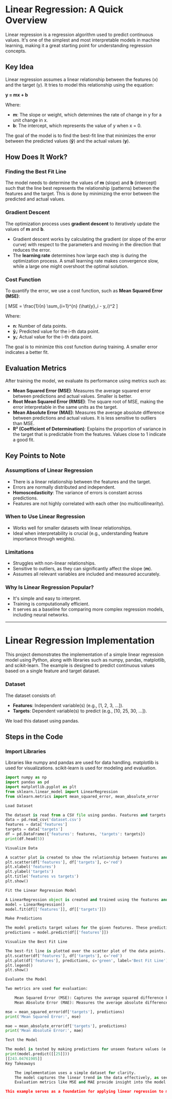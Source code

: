 # Linear Regression: A Quick Overview

Linear regression is a regression algorithm used to predict continuous values. It's one of the simplest and most interpretable models in machine learning, making it a great starting point for understanding regression concepts.

## Key Idea

Linear regression assumes a linear relationship between the features (x) and the target (y). It tries to model this relationship using the equation: 

**y = mx + b**

Where:

- **m**: The slope or weight, which determines the rate of change in y for a unit change in x.
- **b**: The intercept, which represents the value of y when x = 0.

The goal of the model is to find the best-fit line that minimizes the error between the predicted values (**ŷ**) and the actual values (**y**).

## How Does It Work?

### Finding the Best Fit Line

The model needs to determine the values of **m** (slope) and **b** (intercept) such that the line best represents the relationship (patterns) between the features and the target. This is done by minimizing the error between the predicted and actual values.

### Gradient Descent

The optimization process uses **gradient descent** to iteratively update the values of **m** and **b**. 

- Gradient descent works by calculating the gradient (or slope of the error curve) with respect to the parameters and moving in the direction that reduces the error.
- The **learning rate** determines how large each step is during the optimization process. A small learning rate makes convergence slow, while a large one might overshoot the optimal solution.

### Cost Function

To quantify the error, we use a cost function, such as **Mean Squared Error (MSE)**:

\[
MSE = \frac{1}{n} \sum_{i=1}^{n} (\hat{y}_i - y_i)^2
\]

Where:
- **n**: Number of data points.
- **ŷᵢ**: Predicted value for the i-th data point.
- **yᵢ**: Actual value for the i-th data point.

The goal is to minimize this cost function during training. A smaller error indicates a better fit.

## Evaluation Metrics

After training the model, we evaluate its performance using metrics such as:

- **Mean Squared Error (MSE)**: Measures the average squared error between predictions and actual values. Smaller is better.
- **Root Mean Squared Error (RMSE)**: The square root of MSE, making the error interpretable in the same units as the target.
- **Mean Absolute Error (MAE)**: Measures the average absolute difference between predictions and actual values. It is less sensitive to outliers than MSE.
- **R² (Coefficient of Determination)**: Explains the proportion of variance in the target that is predictable from the features. Values close to 1 indicate a good fit.

## Key Points to Note

### Assumptions of Linear Regression
- There is a linear relationship between the features and the target.
- Errors are normally distributed and independent.
- **Homoscedasticity**: The variance of errors is constant across predictions.
- Features are not highly correlated with each other (no multicollinearity).

### When to Use Linear Regression
- Works well for smaller datasets with linear relationships.
- Ideal when interpretability is crucial (e.g., understanding feature importance through weights).

### Limitations
- Struggles with non-linear relationships.
- Sensitive to outliers, as they can significantly affect the slope (**m**).
- Assumes all relevant variables are included and measured accurately.

### Why Is Linear Regression Popular?
- It's simple and easy to interpret.
- Training is computationally efficient.
- It serves as a baseline for comparing more complex regression models, including neural networks.

---

# Linear Regression Implementation

This project demonstrates the implementation of a simple linear regression model using Python, along with libraries such as numpy, pandas, matplotlib, and scikit-learn. The example is designed to predict continuous values based on a single feature and target dataset.

### Dataset

The dataset consists of:
- **Features**: Independent variable(s) (e.g., [1, 2, 3, ...]).
- **Targets**: Dependent variable(s) to predict (e.g., [10, 25, 30, ...]).

We load this dataset using pandas.

## Steps in the Code

### Import Libraries

Libraries like numpy and pandas are used for data handling. matplotlib is used for visualizations. scikit-learn is used for modeling and evaluation.

```python
import numpy as np
import pandas as pd
import matplotlib.pyplot as plt
from sklearn.linear_model import LinearRegression
from sklearn.metrics import mean_squared_error, mean_absolute_error

Load Dataset

The dataset is read from a CSV file using pandas. Features and targets are extracted to create a DataFrame. The first few rows are displayed using print.
data = pd.read_csv('dataset.csv')
features = data['features']
targets = data['targets']
df = pd.DataFrame({'features': features, 'targets': targets})
print(df.head(5))

Visualize Data

A scatter plot is created to show the relationship between features and targets. This step helps us understand the data before applying the model.
plt.scatter(df['features'], df['targets'], c='red')
plt.xlabel('features')
plt.ylabel('targets')
plt.title('features vs targets')
plt.show()

Fit the Linear Regression Model

A LinearRegression object is created and trained using the features and targets. The model learns the best-fit line parameters (slope and intercept).
model = LinearRegression()
model.fit(df[['features']], df[['targets']])

Make Predictions

The model predicts target values for the given features. These predictions are stored for visualization and evaluation.
predictions = model.predict(df[['features']])

Visualize the Best Fit Line

The best-fit line is plotted over the scatter plot of the data points. This visualization helps confirm that the model has captured the trend in the data.
plt.scatter(df['features'], df['targets'], c='red')
plt.plot(df['features'], predictions, c='green', label='Best Fit Line')
plt.legend()
plt.show()

Evaluate the Model

Two metrics are used for evaluation:

    Mean Squared Error (MSE): Captures the average squared difference between actual and predicted values.
    Mean Absolute Error (MAE): Measures the average absolute difference between actual and predicted values.

mse = mean_squared_error(df['targets'], predictions)
print('Mean Squared Error:', mse)

mae = mean_absolute_error(df['targets'], predictions)
print('Mean Absolute Error:', mae)

Test the Model

The model is tested by making predictions for unseen feature values (e.g., 25). The predicted target is printed.
print(model.predict([[25]]))
[[243.04761905]]
Key Takeaways

    The implementation uses a simple dataset for clarity.
    The model captures the linear trend in the data effectively, as seen in the best-fit line.
    Evaluation metrics like MSE and MAE provide insight into the model's error.

This example serves as a foundation for applying linear regression to more complex datasets.
